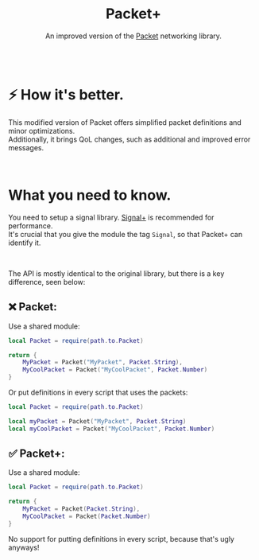 <div align="center">
<h1>Packet+</h1>
An improved version of the <a target="_blank" href="https://devforum.roblox.com/t/3573907">Packet</a> networking library.
</div>
<br>
​<br>
<br>

# ⚡ How it's better.
This modified version of Packet offers simplified packet definitions and minor optimizations.<br>
Additionally, it brings QoL changes, such as additional and improved error messages.

<br>

# What you need to know.
You need to setup a signal library.
<a target="_blank" href="https://github.com/AlexanderLindholt/SignalPlus">Signal+</a> is recommended for performance.<br>
It's crucial that you give the module the tag `Signal`, so that Packet+ can identify it.

<br>

The API is mostly identical to the original library, but there is a key difference, seen below:

## ❌ Packet:
Use a shared module:
```lua
local Packet = require(path.to.Packet)

return {
	MyPacket = Packet("MyPacket", Packet.String),
	MyCoolPacket = Packet("MyCoolPacket", Packet.Number)
}
```
Or put definitions in every script that uses the packets:
```lua
local Packet = require(path.to.Packet)

local myPacket = Packet("MyPacket", Packet.String)
local myCoolPacket = Packet("MyCoolPacket", Packet.Number)
```

## ✅ Packet+:
Use a shared module:
```lua
local Packet = require(path.to.Packet)

return {
	MyPacket = Packet(Packet.String),
	MyCoolPacket = Packet(Packet.Number)
}
```
No support for putting definitions in every script, because that's ugly anyways!
